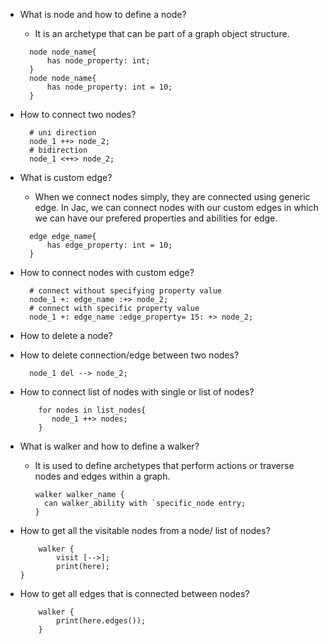 - What is node and how to define a node?
  - It is an archetype that can be part of a graph object structure.
  ```jac
    node node_name{
        has node_property: int;
    }
    node node_name{
        has node_property: int = 10;
    }
  ```
  
- How to connect two nodes?
  ```jac
    # uni direction
    node_1 ++> node_2;
    # bidirection
    node_1 <++> node_2;
  ```
  
- What is custom edge?
  - When we connect nodes simply, they are connected using generic edge. In Jac, we can connect nodes with our custom edges in which we can have our prefered properties and abilities for edge.
  ```jac
    edge edge_name{
        has edge_property: int = 10;
    }
  ```
  
- How to connect nodes with custom edge?
  ```jac
    # connect without specifying property value
    node_1 +: edge_name :+> node_2;
    # connect with specific property value
    node_1 +: edge_name :edge_property= 15: +> node_2; 
  ```
  
- How to delete a node?

- How to delete connection/edge between two nodes?
  ```jac
    node_1 del --> node_2;
  ```
- How to connect list of nodes with single or list of nodes?
  ```jac
      for nodes in list_nodes{
         node_1 ++> nodes; 
      }
  ```

- What is walker and how to define a walker?
  - It is used to define archetypes that perform actions or traverse nodes and edges within a graph.
    ```jac
    walker walker_name {
      can walker_ability with `specific_node entry;
    }
    ```

- How to get all the visitable nodes from a node/ list of nodes?
    ```jac
        walker {
            visit [-->];
            print(here);
    }
    ```
- How to get all edges that is connected between nodes?
  ```jac
      walker {
          print(here.edges());
      }
  ```


